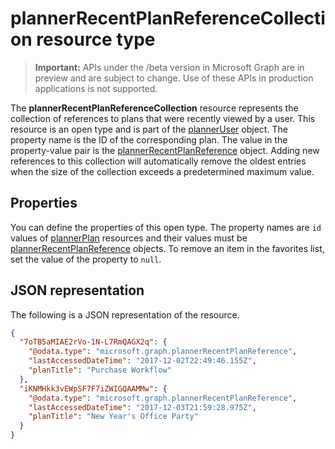 # plannerRecentPlanReferenceCollection resource type

> **Important:** APIs under the /beta version in Microsoft Graph are in preview and are subject to change. Use of these APIs in production applications is not supported.

The **plannerRecentPlanReferenceCollection** resource represents the collection of references to plans that were recently viewed by a user. This resource is an open type and is part of the [plannerUser](plannerUser.md) object. The property name is the ID of the corresponding plan. The value in the property-value pair is the [plannerRecentPlanReference](plannerRecentPlanReference.md) object.
Adding new references to this collection will automatically remove the oldest entries when the size of the collection exceeds a predetermined maximum value.


## Properties
You can define the properties of this open type. The property names are `id` values of [plannerPlan](plannerPlan.md) resources and their values must be [plannerRecentPlanReference](plannerRecentPlanReference.md) objects. To remove an item in the favorites list, set the value of the property to `null`.


## JSON representation

The following is a JSON representation of the resource.

<!-- {
  "blockType": "resource",
  "optionalProperties": [

  ],
  "@odata.type": "microsoft.graph.plannerRecentPlanReferenceCollection"
}-->

```json
{
  "7oTB5aMIAE2rVo-1N-L7RmQAGX2q": {
    "@odata.type": "microsoft.graph.plannerRecentPlanReference",
    "lastAccessedDateTime": "2017-12-02T22:49:46.155Z",
    "planTitle": "Purchase Workflow"
  },
  "iKNMHkk3vEWpSF7F7iZWIGQAAMMw": {
    "@odata.type": "microsoft.graph.plannerRecentPlanReference",
    "lastAccessedDateTime": "2017-12-03T21:59:28.975Z",
    "planTitle": "New Year's Office Party"
  }
}
```



<!-- uuid: 8fcb5dbc-d5aa-4681-8e31-b001d5168d79
2015-10-25 14:57:30 UTC -->
<!-- {
  "type": "#page.annotation",
  "description": "plannerRecentPlanReferenceCollection resource",
  "keywords": "",
  "section": "documentation",
  "tocPath": ""
}-->
